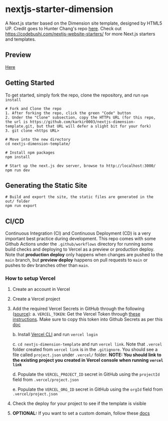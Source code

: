 # nextjs-starter-dimension
A Next.js starter based on the Dimension site template, designed by HTML5 UP. Credit goes to Hunter Chang's repo [here](https://github.com/codebushi/nextjs-starter-dimension). Check out https://codebushi.com/nextjs-website-starters/ for more Next.js starters and templates.

## Preview

[Here](https://nextjs-dimension-template-d1l06d0fi-karkir0003.vercel.app/)

## Getting Started

To get started, simply fork the repo, clone the repository, and run `npm install`

```
# Fork and Clone the repo
1. After forking the repo, click the green "Code" button
2. Under the "Clone" subsection, copy the HTTPs URL (for this repo, the url is https://github.com/karkir0003/nextjs-dimension-template.git, but that URL will defer a slight bit for your fork)
3. git clone <https URL>

# Move into the new directory
cd nextjs-dimension-template/

# Install npm packages
npm install

# Start up the next.js dev server, browse to http://localhost:3000/
npm run dev
```

## Generating the Static Site

```
# Build and export the site, the static files are generated in the out/ folder
npm run export
```

## CI/CD
Continuous Integration (CI) and Continuous Deployment (CD) is a very important best practice during development. This repo comes with some Github Actions under the `.github/workflows` directory for running some build checks and deploying to Vercel as a preview or production deploy. Note that **production deploy** only happens when changes are pushed to the `main` branch, but **preview deploy** happens on pull requests to `main` or pushes to dev branches other than `main`.

### How to setup Vercel
1. Create an account in Vercel
2. Create a Vercel project
3. Add the required Vercel Secrets in GitHub through the following ([source](https://vercel.com/guides/how-can-i-use-github-actions-with-vercel#configuring-github-actions-for-vercel)):
   a. `VERCEL_TOKEN`: Get the Vercel Token through [these instructions](https://vercel.com/guides/how-do-i-use-a-vercel-api-access-token). Make sure to copy this token into Github Secrets as per this [doc](https://docs.github.com/en/actions/security-guides/using-secrets-in-github-actions#creating-secrets-for-a-repository)

   b. Install [Vercel CLI](https://vercel.com/cli) and run `vercel login`

   c. `cd nextjs-dimension-template` and run `vercel link`. Note that `.vercel` folder created from `vercel link` is in the `.gitignore`. You should see a file called `project.json` under `.vercel/` folder. **NOTE: You should link to the existing project you created in Vercel console when running `vercel link`**

   d. Populate the `VERCEL_PROJECT_ID` secret in GitHub using the `projectId` field from `.vercel/project.json`
   
   e. Populate the `VERCEL_ORG_ID` secret in GitHub using the `orgId` field from `.vercel/project.json`
4. Check the deploy for your project to see if the template is visible
5. **OPTIONAL:** If you want to set a custom domain, follow these [docs](https://vercel.com/docs/projects/domains/add-a-domain)